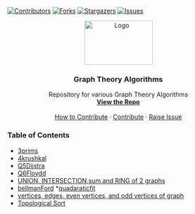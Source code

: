 [![Contributors][contributors-shield]][contributors-url]
[![Forks][forks-shield]][forks-url]
[![Stargazers][stars-shield]][stars-url]
[![Issues][issues-shield]][issues-url]

<p align="center">
  <a href=" https://www.hackerrank.com/domains/tutorials/30-days-of-code">
    <img src="https://adatis.co.uk/wp-content/uploads/Black-n-White.png" alt="Logo" width="155" height="100">
  </a>

  <h3 align="center">Graph Theory Algorithms</h3>

  <p align="center">
    Repository for various Graph Theory Algorithms
    <br />
    <a href="https://github.com/D3v3sh5ingh/Graph-Theory-Algorithms"><strong>View the Repo</strong></a>
    <br />
    <br />
    <a href="http://opensource.guide/how-to-contribute/">How to Contribute</a>
    ·
    <a href="https://github.com/D3v3sh5ingh/Graph-Theory-Algorithms/issues">Contribute</a>
    ·
    <a href="https://github.com/D3v3sh5ingh/Graph-Theory-Algorithms/issues">Raise Issue</a>

  </p>
</p>

### Table of Contents
* [3prims](https://github.com/D3v3sh5ingh/Graph-Theory-Algorithms/blob/master/3prims.cpp)
* [4krushkal](https://github.com/D3v3sh5ingh/Graph-Theory-Algorithms/blob/master/4krushkal.cpp)
* [Q5Dijstra](https://github.com/D3v3sh5ingh/Graph-Theory-Algorithms/blob/master/Q5Dijstra.cpp)
* [Q6Floydd](https://github.com/D3v3sh5ingh/Graph-Theory-Algorithms/blob/master/Q6Floydd.cpp)
* [UNION, INTERSECTION,sum and RING of 2 graphs](https://github.com/D3v3sh5ingh/Graph-Theory-Algorithms/blob/master/UNION%2C%20INTERSECTION%2Csum%20and%20RING%20of%202%20graphs.cpp)
* [bellmanFord](https://github.com/D3v3sh5ingh/Graph-Theory-Algorithms/blob/master/bellmanFord.cpp)
*[quadaraticfit](https://github.com/D3v3sh5ingh/Graph-Theory-Algorithms/blob/master/quadaraticfit.m)
* [vertices, edges, even vertices, and odd vertices of graph](https://github.com/D3v3sh5ingh/Graph-Theory-Algorithms/blob/master/vertices%2C%20edges%2C%20even%20vertices%2C%20and%20odd%20vertices%20of%20graph.cpp)
* [Topological Sort](https://github.com/D3v3sh5ingh/Graph-Theory-Algorithms/blob/master/TOPOLOGICAL%20SORT.cpp)




[contributors-shield]: https://img.shields.io/github/contributors/D3v3sh5ingh/Graph-Theory-Algorithms?color=lightgree&style=flat-square
[contributors-url]: https://github.com/D3v3sh5ingh/Graph-Theory-Algorithms/graphs/contributors
[forks-shield]: https://img.shields.io/github/forks/D3v3sh5ingh/Graph-Theory-Algorithms?color=blue&style=flat-square
[forks-url]: https://github.com/D3v3sh5ingh/Graph-Theory-Algorithms/network/members
[stars-shield]:   https://img.shields.io/github/stars/D3v3sh5ingh/Graph-Theory-Algorithms?color=red&style=flat-square
[stars-url]: https://github.com/D3v3sh5ingh/Graph-Theory-Algorithms/stargazers
[issues-shield]:  https://img.shields.io/github/issues/D3v3sh5ingh/Graph-Theory-Algorithms?color=yellow&style=flat-square
[issues-url]: https://github.com/D3v3sh5ingh/Graph-Theory-Algorithms/issues
